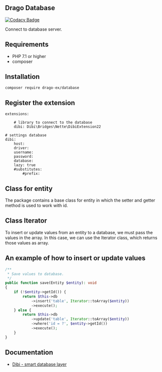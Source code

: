 ## Drago Database

[![Codacy Badge](https://api.codacy.com/project/badge/Grade/0a573beafc964543af530617a71467fd)](https://www.codacy.com/app/accgit/database?utm_source=github.com&utm_medium=referral&utm_content=drago-ex/database&utm_campaign=badger)

Connect to database server.

## Requirements

- PHP 7.1 or higher
- composer

## Installation

```
composer require drago-ex/database
```

## Register the extension

```
extensions:

	# library to connect to the database
	dibi: Dibi\Bridges\Nette\DibiExtension22

# settings database
dibi:
	host:
	driver:
	username:
	password:
	database:
	lazy: true
	#substitutes:
		#prefix:
```

## Class for entity

The package contains a base class for entity in which the setter and getter method is used to work with id.

## Class Iterator

To insert or update values from an entity to a database, we must pass the values in the array.
In this case, we can use the Iterator class, which returns those values as array.

## An example of how to insert or update values

```php
/**
 * Save values to database.
 */
public function save(Entity $entity): void
{
	if (!$entity->getId()) {
		return $this->db
			->insert('table', Iterator::toArray($entity))
			->execute();
	} else {
		return $this->db
			->update('table', Iterator::toArray($entity))
			->where('id = ?', $entity->getId())
			->execute();
	}
}
```

## Documentation
- [Dibi - smart database layer](https://github.com/dg/dibi)

